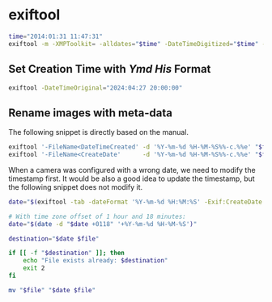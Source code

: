 # exiftool

```bash
time="2014:01:31 11:47:31"
exiftool -m -XMPToolkit= -alldates="$time" -DateTimeDigitized="$time" -ModifyDate= file.jpg
```

## Set Creation Time with _Ymd His_ Format

```bash
exiftool -DateTimeOriginal="2024:04:27 20:00:00"
```

## Rename images with meta-data

The following snippet is directly based on the manual.

```bash
exiftool '-FileName<DateTimeCreated' -d '%Y-%m-%d %H-%M-%S%%-c.%%e' "$file"
exiftool '-FileName<CreateDate'      -d '%Y-%m-%d %H-%M-%S%%-c.%%e' "$file"
```

When a camera was configured with a wrong date, we need to modify the timestamp first.
It would be also a good idea to update the timestamp, but the following snippet does not modify it.

```bash
date="$(exiftool -tab -dateFormat '%Y-%m-%d %H:%M:%S' -Exif:CreateDate "$file" | cut -f 2)"

# With time zone offset of 1 hour and 18 minutes:
date="$(date -d "$date +0118" '+%Y-%m-%d %H-%M-%S')"

destination="$date $file"

if [[ -f "$destination" ]]; then
    echo "File exists already: $destination"
    exit 2
fi

mv "$file" "$date $file"
```
